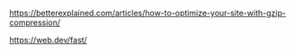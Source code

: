 https://betterexplained.com/articles/how-to-optimize-your-site-with-gzip-compression/

https://web.dev/fast/